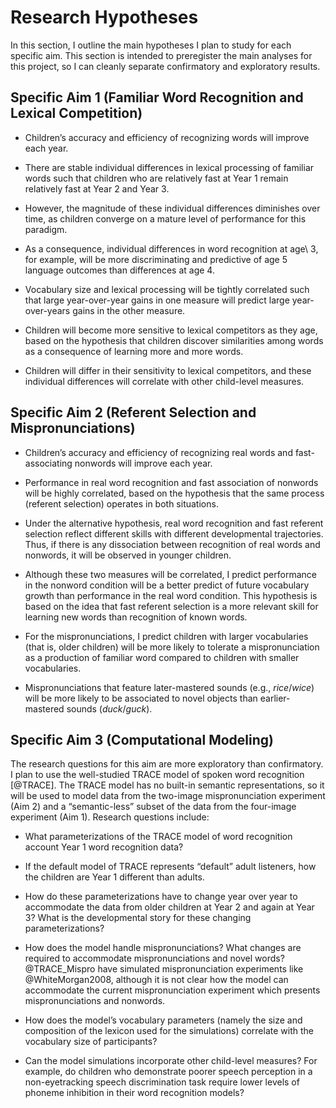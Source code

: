 
Research Hypotheses
===================

In this section, I outline the main hypotheses I plan to study for each
specific aim. This section is intended to preregister the main analyses
for this project, so I can cleanly separate confirmatory and exploratory
results.

Specific Aim 1 (Familiar Word Recognition and Lexical Competition)
------------------------------------------------------------------

-   Children’s accuracy and efficiency of recognizing words will improve
    each year.

-   There are stable individual differences in lexical processing of
    familiar words such that children who are relatively fast at Year 1
    remain relatively fast at Year 2 and Year 3.

-   However, the magnitude of these individual differences diminishes
    over time, as children converge on a mature level of performance for
    this paradigm.

-   As a consequence, individual differences in word recognition at age\ 3, 
    for example, will be more discriminating and predictive of age 5
    language outcomes than differences at age 4.

-   Vocabulary size and lexical processing will be tightly correlated
    such that large year-over-year gains in one measure will predict
    large year-over-years gains in the other measure.

-   Children will become more sensitive to lexical competitors as they
    age, based on the hypothesis that children discover similarities
    among words as a consequence of learning more and more words.

-   Children will differ in their sensitivity to lexical competitors,
    and these individual differences will correlate with other
    child-level measures.


Specific Aim 2 (Referent Selection and Mispronunciations)
---------------------------------------------------------

-   Children’s accuracy and efficiency of recognizing real words and
    fast-associating nonwords will improve each year.

-   Performance in real word recognition and fast association of
    nonwords will be highly correlated, based on the hypothesis that the
    same process (referent selection) operates in both situations.

-   Under the alternative hypothesis, real word recognition and fast
    referent selection reflect different skills with different
    developmental trajectories. Thus, if there is any dissociation
    between recognition of real words and nonwords, it will be observed
    in younger children.

-   Although these two measures will be correlated, I predict
    performance in the nonword condition will be a better predict of
    future vocabulary growth than performance in the real word
    condition. This hypothesis is based on the idea that fast referent
    selection is a more relevant skill for learning new words than
    recognition of known words.

-   For the mispronunciations, I predict children with larger
    vocabularies (that is, older children) will be more likely to
    tolerate a mispronunciation as a production of familiar word
    compared to children with smaller vocabularies.

-   Mispronunciations that feature later-mastered sounds (e.g.,
    *rice*/*wice*) will be more likely to be associated to novel objects
    than earlier-mastered sounds (*duck*/*guck*).


Specific Aim 3 (Computational Modeling)
---------------------------------------

The research questions for this aim are more exploratory than
confirmatory. I plan to use the well-studied TRACE model of spoken word
recognition [@TRACE]. The TRACE model has no built-in
semantic representations, so it will be used to model data from the
two-image mispronunciation experiment (Aim 2) and a “semantic-less”
subset of the data from the four-image experiment (Aim 1). Research
questions include:

-   What parameterizations of the TRACE model of word recognition
    account Year 1 word recognition data?

-   If the default model of TRACE represents “default” adult listeners,
    how the children are Year 1 different than adults.

-   How do these parameterizations have to change year over year to
    accommodate the data from older children at Year 2 and again at Year
    3? What is the developmental story for these changing
    parameterizations?

-   How does the model handle mispronunciations? What changes are
    required to accommodate mispronunciations and novel words? @TRACE_Mispro 
    have simulated mispronunciation experiments like
    @WhiteMorgan2008, although it is not clear how the model can
    accommodate the current mispronunciation experiment which presents
    mispronunciations and nonwords.

-   How does the model’s vocabulary parameters (namely the size and
    composition of the lexicon used for the simulations) correlate with
    the vocabulary size of participants?

-   Can the model simulations incorporate other child-level measures?
    For example, do children who demonstrate poorer speech perception in
    a non-eyetracking speech discrimination task require lower levels of
    phoneme inhibition in their word recognition models?
